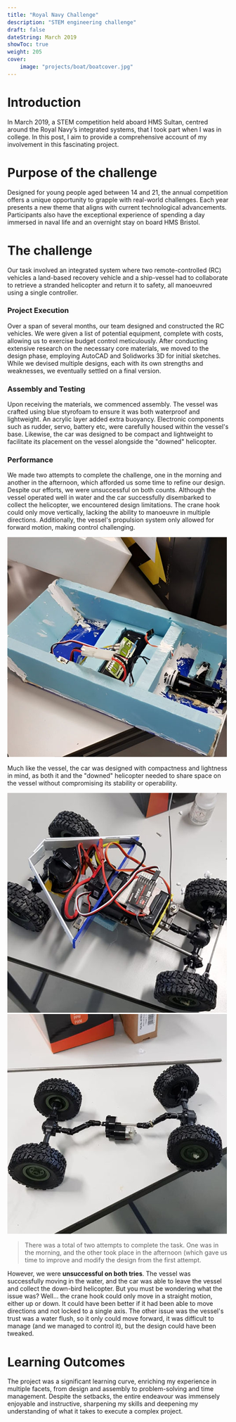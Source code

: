 ```yaml
---
title: "Royal Navy Challenge"
description: "STEM engineering challenge"
draft: false
dateString: March 2019
showToc: true
weight: 205
cover:
    image: "projects/boat/boatcover.jpg"
--- 
```


# Introduction
In March 2019, a STEM competition held aboard HMS Sultan, centred around the Royal Navy’s integrated systems, that I took part when I was in college. In this post, I aim to provide a comprehensive account of my involvement in this fascinating project.

# Purpose of the challenge
Designed for young people aged between 14 and 21, the annual competition offers a unique opportunity to grapple with real-world challenges. Each year presents a new theme that aligns with current technological advancements. Participants also have the exceptional experience of spending a day immersed in naval life and an overnight stay on board HMS Bristol.

# The challenge
Our task involved an integrated system where two remote-controlled (RC) vehicles a land-based recovery vehicle and a ship-vessel had to collaborate to retrieve a stranded helicopter and return it to safety, all manoeuvred using a single controller.

### Project Execution
Over a span of several months, our team designed and constructed the RC vehicles. We were given a list of potential equipment, complete with costs, allowing us to exercise budget control meticulously. After conducting extensive research on the necessary core materials, we moved to the design phase, employing AutoCAD and Solidworks 3D for initial sketches. While we devised multiple designs, each with its own strengths and weaknesses, we eventually settled on a final version.

### Assembly and Testing
Upon receiving the materials, we commenced assembly. The vessel was crafted using blue styrofoam to ensure it was both waterproof and lightweight. An acrylic layer added extra buoyancy. Electronic components such as rudder, servo, battery etc, were carefully housed within the vessel's base. Likewise, the car was designed to be compact and lightweight to facilitate its placement on the vessel alongside the "downed" helicopter.

### Performance
We made two attempts to complete the challenge, one in the morning and another in the afternoon, which afforded us some time to refine our design. Despite our efforts, we were unsuccessful on both counts. Although the vessel operated well in water and the car successfully disembarked to collect the helicopter, we encountered design limitations. The crane hook could only move vertically, lacking the ability to manoeuvre in multiple directions. Additionally, the vessel's propulsion system only allowed for forward motion, making control challenging.

![](/projects/boat/vessel.jpg)

Much like the vessel, the car was designed with compactness and lightness in mind, as both it and the "downed" helicopter needed to share space on the vessel without compromising its stability or operability.

![](/projects/boat/rc1.jpg)
![](/projects/boat/rc2.jpg)

>There was a total of two attempts to complete the task. One was in the morning, and the other took place in the afternoon (which gave us time to improve and modify the design from the first attempt. 

However, we were **unsuccessful on both tries**. The vessel was successfully moving in the water, and the car was able to leave the vessel and collect the down-bird helicopter. But you must be wondering what the issue was? Well... the crane hook could only move in a straight motion, either up or down. It could have been better if it had been able to move directions and not locked to a single axis. The other issue was the vessel's trust was a water flush, so it only could move forward, it was difficult to manage (and we managed to control it), but the design could have been tweaked.

# Learning Outcomes
The project was a significant learning curve, enriching my experience in multiple facets, from design and assembly to problem-solving and time management. Despite the setbacks, the entire endeavour was immensely enjoyable and instructive, sharpening my skills and deepening my understanding of what it takes to execute a complex project.
